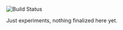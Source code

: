 ![Build Status](https://img.shields.io/github/checks-status/YaLTeR/plitki/master?style=flat-square)
<!-- [![Coverage (Codecov)](https://img.shields.io/codecov/c/github/YaLTeR/plitki?logo=codecov&style=flat-square)](https://codecov.io/gh/YaLTeR/plitki) -->

Just experiments, nothing finalized here yet.
